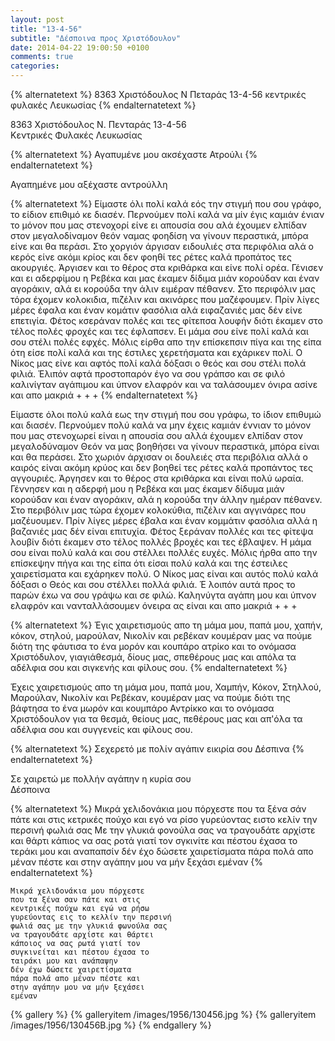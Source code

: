 ```yaml
---
layout: post
title: "13-4-56"
subtitle: "Δέσποινα προς Χριστόδουλον"
date: 2014-04-22 19:00:50 +0100
comments: true
categories:
---
```


{% alternatetext %}
8363 Χριστόδουλος Ν Πεταράς 13-4-56
κεντρικές φυλακές Λευκωσίας
{% endalternatetext %}

8363 Χριστόδουλος Ν. Πενταράς 13-4-56<br/>
Κεντρικές Φυλακές Λευκωσίας

{% alternatetext %}
Αγαπυμένε μου ακσέχαστε Ατρούλι
{% endalternatetext %}

Αγαπημένε μου αξέχαστε αντρούλλη

{% alternatetext %}
Είμαστε όλι πολί καλά εός την στιγμή που σου γράφο, το είδιον επιθιμό κε διασέν. Περνούμεν πολί καλά να μίν έγις καμιάν ένιαν το μόνον που μας στενοχορί είνε ει απουσία σου αλά έχουμεν ελπίδαν στον μεγαλοδίναμον θεόν ναμας φοηδίση να γίνουν περαστικά, μπόρα είνε και θα περάσι.
Στο χοργιόν άργισαν ειδουλιές στα περιφόλια αλά ο κερός είνε ακόμι κρίος και δεν φοηθί τες ρέτες καλά προπάτος τες ακουργιές. Άργισεν και το θέρος στα κριθάρκα και είνε πολί ορέα. Γένισεν και ει αδερφίμου η Ρεβέκα και μας έκαμεν δίδιμα μιάν κορούδαν και έναν αγοράκιν, αλά ει κορούδα την άλιν ειμέραν πέθανεν. Στο περιφόλιν μας τόρα έχομεν κολοκιδια, πιζέλιν και ακινάρες που μαζέφουμεν. Πρίν λίγες μέρες έφαλα και έναν κομάτιν φασόλια αλά ειφαζανιές μας δέν είνε επετιγία. Φέτος κσεράναν πολές και τες φίτεπσα λουφήν διότι έκαμεν στο τέλος πολές φροχές και τες έφλαπσεν. Ει μάμα σου είνε πολί καλά και σου στέλι πολές εφχές. Μόλις είρθα απο την επίσκεπσιν πίγα και της είπα ότη είσε πολί καλά και της έστιλες χερετήσματα και εχάρικεν πολί. Ο Νίκος μας είνε και αφτός πολί καλά δόξασι ο θεός και σου στέλι πολά φιλιά. Έλιπόν αφτά προστοπαρόν έγο να σου γράπσο και σε φιλό καλινίγταν αγάπιμου και ύπνον ελαφρόν και να ταλάσουμεν όνιρα ασίνε και απο μακριά + + +
{% endalternatetext %}

Είμαστε όλοι πολύ καλά εως την στιγμή που σου γράφω, το ίδιον επιθυμώ και διασέν. Περνούμεν πολύ καλά να μην έχεις καμιάν έννιαν το μόνον που μας στενοχωρεί είναι η απουσία σου αλλά έχουμεν ελπίδαν στον μεγαλοδύναμον Θεόν να μας βοηθήσει να γίνουν περαστικά, μπόρα είναι και θα περάσει.
Στο χωριόν άρχισαν οι δουλειές στα περιβόλια αλλά ο καιρός είναι ακόμη κρύος και δεν βοηθεί τες ρέτες καλά προπάντος τες αγγουριές. Άργησεν και το θέρος στα κριθάρκα και είναι πολύ ωραία. Γέννησεν και η αδερφή μου η Ρεβέκα και μας έκαμεν δίδυμα μιάν κορούδαν και έναν αγοράκιν, αλά η κορούδα την άλλην ημέραν πέθανεν. Στο περιβόλιν μας τώρα έχομεν κολοκύθια, πιζέλιν και αγγινάρες που μαζέυουμεν. Πρίν λίγες μέρες έβαλα και έναν κομμάτιν φασόλια αλλά η βαζανιές μας δέν είναι επιτυχία. Φέτος ξεράναν πολλές και τες φίτεψα λουβίν διότι έκαμεν στο τέλος πολλές βροχές και τες έβλαψεν. Η μάμα σου είναι πολύ καλά και σου στέλλει πολλές ευχές. Μόλις ήρθα απο την επίσκεψην πήγα και της είπα ότι είσαι πολύ καλά και της έστειλες χαιρετίσματα και εχάρηκεν πολύ. Ο Νίκος μας είναι και αυτός πολύ καλά δόξασι ο Θεός και σου στέλλει πολλά φιλιά. Έ λοιπόν αυτά προς το παρών έxω να σου γράψω και σε φιλώ. Καληνύγτα αγάπη μου και ύπνον ελαφρόν και νανταλλάσουμεν όνειρα ας είναι και απο μακριά + + +

{% alternatetext %}
Έγις χαιρετισμούς απο τη μάμα μου, παπά μου, χαπήν, κόκον, στηλού, μαρούλαν, Νικολίν και ρεβέκαν κουμέραν μας να πούμε διότη της φάυτισα το ένα μορόν και κουπάρο ατρίκο και το ονόμασα Χριστόδυλον, γιαγιάθεσμά, δίους μας, σπεθέρους μας και απόλα τα αδέλφια σου και σιγκενής και φίλους σου.
{% endalternatetext %}

Έχεις χαιρετισμούς απο τη μάμα μου, παπά μου, Χαμπήν, Κόκον, Στηλλού, Μαρούλαν, Νικολίν και Ρεβέκαν, κουμέραν μας να πούμε διότι της βάφτησα το ένα μωρόν και κουμπάρο Αντρίκκο και το ονόμασα Χριστόδουλον για τα θεσμά, θείους μας, πεθέρους μας και απ'όλα τα αδέλφια σου και συγγενείς και φίλους σου.

{% alternatetext %}
Σεχερετό με πολίν αγάπιν εικιρία σου
Δέσπινα
{% endalternatetext %}

Σε χαιρετώ με πολλήν αγάπην η κυρία σου<br/>
Δέσποινα

{% alternatetext %}
Μικρά χελιδονάκια μου πόρχεστε
που τα ξένα σάν πάτε και στις
κετρικές πούχο και εγό να ρίσο
γυρεύοντας ειστο κελίν την περσινή
φωλιά σας Με την γλυκιά φονούλα σας
να τραγουδάτε αρχίστε και θάρτι
κάπιος να σας ροτά γιατί τον
σγκινίτε και πέστου έχασα το
τεράκι μου και αναπαπσίν
δέν έχο δώσετε χαιρετίσματα
πάρα πολά απο μέναν πέστε και
στην αγάπην μου να μήν ξεχάσι
εμέναν
{% endalternatetext %}

    Μικρά χελιδονάκια μου πόρχεστε
    που τα ξένα σαν πάτε και στις
    κεντρικές πούχω και εγώ να ρήσω
    γυρεύοντας εις το κελλίν την περσινή
    φωλιά σας με την γλυκιά φωνούλα σας
    να τραγουδάτε αρχίστε και θάρτει
    κάποιος να σας ρωτά γιατί τον
    συγκινείται και πέστου έχασα το
    ταιράκι μου και ανάπαψην
    δέν έχω δώσετε χαιρετίσματα
    πάρα πολά απο μέναν πέστε και
    στην αγάπην μου να μήν ξεχάσει
    εμέναν

{% gallery %}
  {% galleryitem /images/1956/130456.jpg %}
  {% galleryitem /images/1956/130456B.jpg %}
{% endgallery %}

